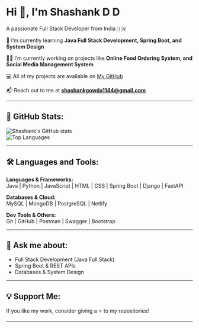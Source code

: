 # Hi 👋, I'm Shashank D D  
A passionate Full Stack Developer from India 🇮🇳  

🌱 I’m currently learning **Java Full Stack Development, Spring Boot, and System Design**  

👨‍💻 I’m currently working on projects like **Online Food Ordering System, and Social Media Management System**  
 
💻 All of my projects are available on [My GitHub](https://github.com/shashankgowda1144)  

📬 Reach out to me at **shashankgowda1144@gmail.com**  

---

## 🚀 GitHub Stats:
![Shashank's GitHub stats](https://github-readme-stats.vercel.app/api?username=shashankgowda1144&show_icons=true&theme=radical)  
![Top Languages](https://github-readme-stats.vercel.app/api/top-langs/?username=shashankgowda1144&layout=compact&theme=radical)  

---

## 🛠️ Languages and Tools:  
**Languages & Frameworks:**  
Java | Python | JavaScript | HTML | CSS | Spring Boot | Django | FastAPI  

**Databases & Cloud:**  
MySQL | MongoDB | PostgreSQL | Netlify  

**Dev Tools & Others:**  
Git | GitHub | Postman | Swagger | Bootstrap  

---

## 💬 Ask me about:  
- Full Stack Development (Java Full Stack)  
- Spring Boot & REST APIs  
- Databases & System Design  

---

## 💡 Support Me:  
If you like my work, consider giving a ⭐ to my repositories!  

---
